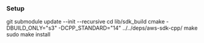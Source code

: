 

### Setup
git submodule update --init --recursive
cd lib/sdk_build
cmake -DBUILD_ONLY="s3" -DCPP_STANDARD="14" ../../deps/aws-sdk-cpp/
make
sudo make install
